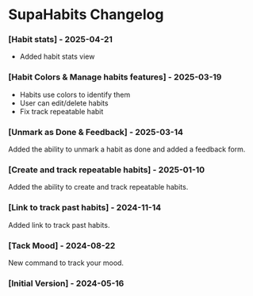 # SupaHabits Changelog

### [Habit stats] - 2025-04-21

- Added habit stats view

### [Habit Colors & Manage habits features] - 2025-03-19

- Habits use colors to identify them
- User can edit/delete habits
- Fix track repeatable habit

### [Unmark as Done & Feedback] - 2025-03-14

Added the ability to unmark a habit as done and added a feedback form.

### [Create and track repeatable habits] - 2025-01-10

Added the ability to create and track repeatable habits.

### [Link to track past habits] - 2024-11-14

Added link to track past habits.

### [Tack Mood] - 2024-08-22

New command to track your mood.

### [Initial Version] - 2024-05-16
